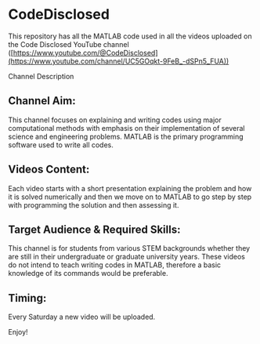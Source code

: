# CodeDisclosed
This repository has all the MATLAB code used in all the videos uploaded on the Code Disclosed YouTube channel ([https://www.youtube.com/@CodeDisclosed](https://www.youtube.com/channel/UC5GOqkt-9FeB_-dSPn5_FUA))

Channel Description

Channel Aim:
--------------
This channel focuses on explaining and writing codes using major computational methods with emphasis on their implementation of several science and engineering problems. MATLAB is the primary programming software used to write all codes. 

Videos Content:
---------------
Each video starts with a short presentation explaining the problem and how it is solved numerically and then we move on to MATLAB to go step by step with programming the solution and then assessing it. 

Target Audience & Required Skills:
----------------------------------
This channel is for students from various STEM backgrounds whether they are still in their undergraduate or graduate university years. These videos do not intend to teach writing codes in MATLAB, therefore a basic knowledge of its commands would be preferable.   

Timing:
------------
Every Saturday a new video will be uploaded.

Enjoy!
